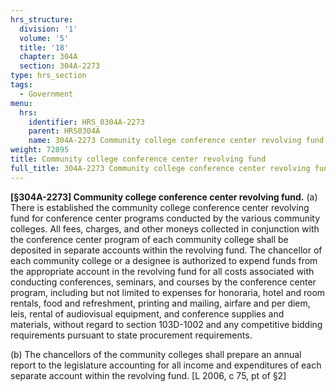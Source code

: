 ```yaml
---
hrs_structure:
  division: '1'
  volume: '5'
  title: '18'
  chapter: 304A
  section: 304A-2273
type: hrs_section
tags:
  - Government
menu:
  hrs:
    identifier: HRS_0304A-2273
    parent: HRS0304A
    name: 304A-2273 Community college conference center revolving fund
weight: 72895
title: Community college conference center revolving fund
full_title: 304A-2273 Community college conference center revolving fund
---
```

**[§304A-2273] Community college conference center revolving fund.** (a) There is established the community college conference center revolving fund for conference center programs conducted by the various community colleges. All fees, charges, and other moneys collected in conjunction with the conference center program of each community college shall be deposited in separate accounts within the revolving fund. The chancellor of each community college or a designee is authorized to expend funds from the appropriate account in the revolving fund for all costs associated with conducting conferences, seminars, and courses by the conference center program, including but not limited to expenses for honoraria, hotel and room rentals, food and refreshment, printing and mailing, airfare and per diem, leis, rental of audiovisual equipment, and conference supplies and materials, without regard to section 103D-1002 and any competitive bidding requirements pursuant to state procurement requirements.

(b) The chancellors of the community colleges shall prepare an annual report to the legislature accounting for all income and expenditures of each separate account within the revolving fund. [L 2006, c 75, pt of §2]